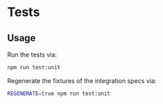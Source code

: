 # Tests

## Usage

Run the tests via:

```sh
npm run test:unit
```

Regenerate the fixtures of the integration specs via:

```sh
REGENERATE=true npm run test:unit
```
